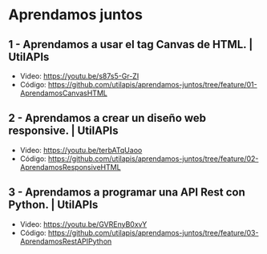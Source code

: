 # Aprendamos juntos

## 1 - Aprendamos a usar el tag Canvas de HTML. | UtilAPIs
- Video: https://youtu.be/s87s5-Gr-ZI
- Código: https://github.com/utilapis/aprendamos-juntos/tree/feature/01-AprendamosCanvasHTML

## 2 - Aprendamos a crear un diseño web responsive. | UtilAPIs
- Video: https://youtu.be/terbATqUaoo
- Código: https://github.com/utilapis/aprendamos-juntos/tree/feature/02-AprendamosResponsiveHTML

## 3 - Aprendamos a programar una API Rest con Python. | UtilAPIs
- Video: https://youtu.be/GVREnyB0xvY
- Código: https://github.com/utilapis/aprendamos-juntos/tree/feature/03-AprendamosRestAPIPython